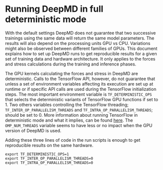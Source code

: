 # Running DeepMD in full deterministic mode

With the default settings DeepMD does not guarantee that two successive trainings using the same data will return the same model parameters. The results will also depend on the processing units GPU vs CPU. Variations might also be observed between different families of GPUs. This document explains how to set up DeepMD runs to get reproducible results for a given set of training data and hardware architecture. It only applies to the forces and stress calculations during the training and inference phases.

The GPU kernels calculating the forces and stress in DeepMD are deterministic. Calls to the TensorFlow API, however, do not guarantee that unless a set of environment variables affecting its execution are set up at runtime or if specific API calls are used during the TensorFlow initialization steps. The most important environment variable is `TF_DETERMINISTIC_OPS` that selects the deterministic variants of TensorFlow GPU functions if set to 1. Two others variables controlling the TensorFlow threading; `TF_INTER_OP_PARALLELISM_THREADS` and `TF_INTRA_OP_PARALLELISM_THREADS`; should be set to 0. More information about running TensorFlow in deterministic mode and what it implies, can be found [here](https://www.tensorflow.org/api_docs/python/tf/config/experimental/enable_op_determinism). The `OMP_NUM_THREADS` variable seems to have less or no impact when the GPU version of DeepMD is used.

Adding these three lines of code in the run scripts is enough to get reproducible results on the same hardware.

```[sh]
export TF_DETERMINISTIC_OPS=1
export TF_INTER_OP_PARALLELISM_THREADS=0
export TF_INTRA_OP_PARALLELISM_THREADS=0
```
